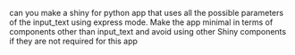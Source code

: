can you make a shiny for python app that uses all the possible parameters of the input_text using express mode.
Make the app minimal in terms of components other than input_text and avoid using other Shiny components if they are not required for this app
